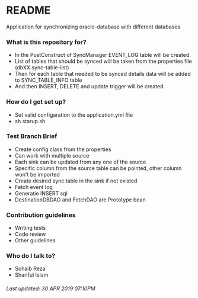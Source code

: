 # README #

Application for synchronizing oracle-database with different databases

### What is this repository for? ###

* In the PostConstruct of SyncManager EVENT_LOG table will be created.
* List of tables that should be synced will be taken from the properties file (dbXX.sync-table-list)
* Then for each table that needed to be synced details data will be added to SYNC_TABLE_INFO table 
* And then INSERT, DELETE and update trigger will be created.

### How do I get set up? ###

* Set valid configaration to the application.yml file
* sh starup.sh

### Test Branch Brief
* Create config class from the properties
* Can work with multiple source
* Each sink can be updated from any one of the source
* Specific column from the source table can be pointed, other column won't be imported
* Create desired sync table in the sink if not existed
* Fetch event log 
* Generatie INSERT sql
* DestinationDBDAO and FetchDAO are Prototype bean

### Contribution guidelines ###

* Writing tests
* Code review
* Other guidelines

### Who do I talk to? ###

* Sohaib Reza
* Shariful Islam

###### Last updated: 30 APR 2019 07:10PM 